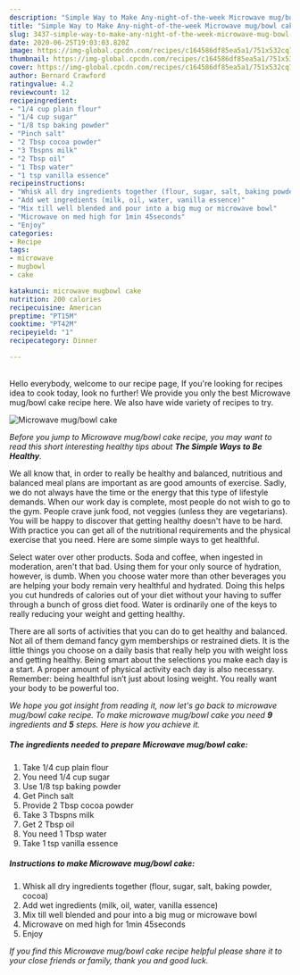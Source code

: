 ```yaml
---
description: "Simple Way to Make Any-night-of-the-week Microwave mug/bowl cake"
title: "Simple Way to Make Any-night-of-the-week Microwave mug/bowl cake"
slug: 3437-simple-way-to-make-any-night-of-the-week-microwave-mug-bowl-cake
date: 2020-06-25T19:03:03.820Z
image: https://img-global.cpcdn.com/recipes/c164586df85ea5a1/751x532cq70/microwave-mugbowl-cake-recipe-main-photo.jpg
thumbnail: https://img-global.cpcdn.com/recipes/c164586df85ea5a1/751x532cq70/microwave-mugbowl-cake-recipe-main-photo.jpg
cover: https://img-global.cpcdn.com/recipes/c164586df85ea5a1/751x532cq70/microwave-mugbowl-cake-recipe-main-photo.jpg
author: Bernard Crawford
ratingvalue: 4.2
reviewcount: 12
recipeingredient:
- "1/4 cup plain flour"
- "1/4 cup sugar"
- "1/8 tsp baking powder"
- "Pinch salt"
- "2 Tbsp cocoa powder"
- "3 Tbspns milk"
- "2 Tbsp oil"
- "1 Tbsp water"
- "1 tsp vanilla essence"
recipeinstructions:
- "Whisk all dry ingredients together (flour, sugar, salt, baking powder, cocoa)"
- "Add wet ingredients (milk, oil, water, vanilla essence)"
- "Mix till well blended and pour into a big mug or microwave bowl"
- "Microwave on med high for 1min 45seconds"
- "Enjoy"
categories:
- Recipe
tags:
- microwave
- mugbowl
- cake

katakunci: microwave mugbowl cake 
nutrition: 200 calories
recipecuisine: American
preptime: "PT15M"
cooktime: "PT42M"
recipeyield: "1"
recipecategory: Dinner

---
```

<br>
Hello everybody, welcome to our recipe page, If you're looking for recipes idea to cook today, look no further! We provide you only the best Microwave mug/bowl cake recipe here. We also have wide variety of recipes to try.
<br>


![Microwave mug/bowl cake](https://img-global.cpcdn.com/recipes/c164586df85ea5a1/751x532cq70/microwave-mugbowl-cake-recipe-main-photo.jpg)

<i>Before you jump to Microwave mug/bowl cake recipe, you may want to read this short interesting healthy tips about <strong>The Simple Ways to Be Healthy</strong>.</i>

We all know that, in order to really be healthy and balanced, nutritious and balanced meal plans are important as are good amounts of exercise. Sadly, we do not always have the time or the energy that this type of lifestyle demands. When our work day is complete, most people do not wish to go to the gym. People crave junk food, not veggies (unless they are vegetarians). You will be happy to discover that getting healthy doesn't have to be hard. With practice you can get all of the nutritional requirements and the physical exercise that you need. Here are some simple ways to get healthful.

Select water over other products. Soda and coffee, when ingested in moderation, aren't that bad. Using them for your only source of hydration, however, is dumb. When you choose water more than other beverages you are helping your body remain very healthful and hydrated. Doing this helps you cut hundreds of calories out of your diet without your having to suffer through a bunch of gross diet food. Water is ordinarily one of the keys to really reducing your weight and getting healthy.

There are all sorts of activities that you can do to get healthy and balanced. Not all of them demand fancy gym memberships or restrained diets. It is the little things you choose on a daily basis that really help you with weight loss and getting healthy. Being smart about the selections you make each day is a start. A proper amount of physical activity each day is also necessary. Remember: being healthful isn’t just about losing weight. You really want your body to be powerful too. 


<i>We hope you got insight from reading it, now let's go back to microwave mug/bowl cake recipe. To make microwave mug/bowl cake you need <strong>9</strong> ingredients and <strong>5</strong> steps. Here is how you achieve it.
</i>

##### The ingredients needed to prepare Microwave mug/bowl cake:

1. Take 1/4 cup plain flour
1. You need 1/4 cup sugar
1. Use 1/8 tsp baking powder
1. Get Pinch salt
1. Provide 2 Tbsp cocoa powder
1. Take 3 Tbspns milk
1. Get 2 Tbsp oil
1. You need 1 Tbsp water
1. Take 1 tsp vanilla essence


##### Instructions to make Microwave mug/bowl cake:

1. Whisk all dry ingredients together (flour, sugar, salt, baking powder, cocoa)
1. Add wet ingredients (milk, oil, water, vanilla essence)
1. Mix till well blended and pour into a big mug or microwave bowl
1. Microwave on med high for 1min 45seconds
1. Enjoy


<i>If you find this Microwave mug/bowl cake recipe helpful please share it to your close friends or family, thank you and good luck.</i>
